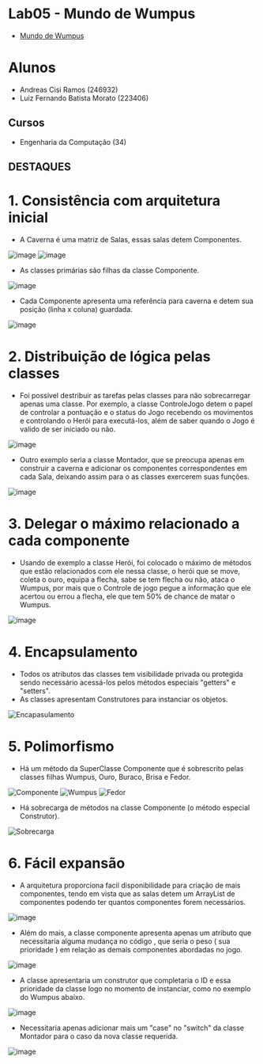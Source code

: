 # Lab05 - Mundo de Wumpus
 * [Mundo de Wumpus](https://github.com/MC322-java/Lab-5/tree/main/src/pt/c40task/l05wumpus)

# Alunos
  * Andreas Cisi Ramos (246932)
  * Luiz Fernando Batista Morato (223406)
 
## Cursos
  * Engenharia da Computação (34)


## DESTAQUES

# 1. Consistência com arquitetura inicial
  * A Caverna é uma matriz de Salas, essas salas detem Componentes. 
  
![image](https://user-images.githubusercontent.com/82724293/169167145-b3293665-f3ba-4764-b590-ef75116aadd8.png)
![image](https://user-images.githubusercontent.com/82724293/169167208-2ffa2de5-9599-45b0-8bc5-49d95bfe921a.png)
  * As classes primárias são filhas da classe Componente.
 
![image](https://user-images.githubusercontent.com/82724293/169167421-1490628b-a030-43f0-9f4a-c0749dbfaa06.png)

  * Cada Componente apresenta uma referência para caverna e detem sua posição (linha x coluna) guardada.

![image](https://user-images.githubusercontent.com/82724293/169167932-fe155cab-8a3a-4892-ac86-a746bac58d37.png)

# 2. Distribuição de lógica pelas classes
  * Foi possível destribuir as tarefas pelas classes para não sobrecarregar apenas uma classe. Por exemplo, a classe ControleJogo detem o papel de controlar a pontuação e o status do Jogo recebendo os movimentos e controlando o Herói para executá-los, além de saber quando o Jogo é valido de ser iniciado ou não.
  
![image](https://user-images.githubusercontent.com/82724293/169170792-1c783a5f-22b9-4aa5-a91a-4eaba08e577f.png)

  * Outro exemplo seria a classe Montador, que se preocupa apenas em construir a caverna e adicionar os componentes correspondentes em cada Sala, deixando assim para o as classes exercerem suas funções.

![image](https://user-images.githubusercontent.com/82724293/169171069-3e5bd372-641c-4640-86f7-c32c4c482a40.png)


# 3. Delegar o máximo relacionado a cada componente
  * Usando de exemplo a classe Herói, foi colocado o máximo de métodos que estão relacionados com ele nessa classe, o herói que se move, coleta o ouro, equipa a flecha, sabe se tem flecha ou não, ataca o Wumpus, por mais que o Controle de jogo pegue a informação que ele acertou ou errou a flecha, ele que tem 50% de chance de matar o Wumpus.
  
![image](https://user-images.githubusercontent.com/82724293/169102006-0c72910f-3137-4881-af4a-45c56b76b6c4.png)

# 4. Encapsulamento
  * Todos os atributos das classes tem visibilidade privada ou protegida sendo necessário acessá-los pelos métodos especiais "getters" e "setters".
  * As classes apresentam Construtores para instanciar os objetos.
  
![Encapasulamento](https://user-images.githubusercontent.com/82724293/169097430-f96f7811-6f01-4707-8de4-63673b989cb3.png)

# 5. Polimorfismo
  * Há um método da SuperClasse Componente que é sobrescrito pelas classes filhas Wumpus, Ouro, Buraco, Brisa e Fedor.
  
![Componente](https://user-images.githubusercontent.com/82724293/169097871-f243b99d-500a-45be-9662-7746ed35bbb0.png)
![Wumpus](https://user-images.githubusercontent.com/82724293/169098143-88a9bd8c-ac53-451e-9c98-a25cc7bcfb4b.png)
![Fedor](https://user-images.githubusercontent.com/82724293/169099266-ff7ea5c1-269a-463f-a981-5cec3779f16d.png)

  * Há sobrecarga de métodos na classe Componente (o método especial Construtor).
  
![Sobrecarga](https://user-images.githubusercontent.com/82724293/169098931-b39fe8a4-a405-4799-af52-7e4a5aa7e63b.png)


# 6. Fácil expansão
  * A arquitetura proporciona facil disponibilidade para criação de mais componentes, tendo em vista que as salas detem um ArrayList de componentes podendo ter quantos componentes forem necessários.
  
![image](https://user-images.githubusercontent.com/82724293/169166073-d9252eb9-0117-4361-bb05-ee26f7a5ed40.png)
  * Além do mais, a classe componente apresenta apenas um atributo que necessitaria alguma mudança no código , que seria o peso ( sua prioridade ) em relação as demais componentes abordadas no jogo.
 
![image](https://user-images.githubusercontent.com/82724293/169165882-00a0ed9c-4215-4213-a878-bc480c0c4e87.png)
  * A classe apresentaria um construtor que completaria o ID e essa prioridade da classe logo no momento de instanciar, como no exemplo do Wumpus abaixo. 
 
![image](https://user-images.githubusercontent.com/82724293/169166007-59cf1be4-52b5-4411-94e9-c0f88c822334.png)
  * Necessitaria apenas adicionar mais um "case" no "switch" da classe Montador para o caso da nova classe requerida.
 
![image](https://user-images.githubusercontent.com/82724293/169165797-354cd4ee-a099-4a2e-b6f1-4145823d0d22.png)


 
